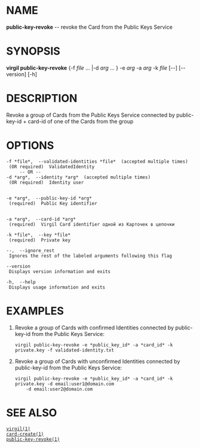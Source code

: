 NAME
====

**public-key-revoke** -- revoke the Card from the Public Keys Service

SYNOPSIS
========

**virgil public-key-revoke** {-f *file* ... |-d *arg* ... } -e *arg* -a
*arg* -k *file* \[--\] \[--version\] \[-h\]

DESCRIPTION
===========

Revoke a group of Cards from the Public Keys Service connected by
public-key-id + card-id of one of the Cards from the group

OPTIONS
=======

    -f *file*,  --validated-identities *file*  (accepted multiple times)
     (OR required)  ValidatedIdentity
         -- OR --
    -d *arg*,  --identity *arg*  (accepted multiple times)
     (OR required)  Identity user


    -e *arg*,  --public-key-id *arg*
     (required)  Public Key identifier


    -a *arg*,  --card-id *arg*
     (required)  Virgil Card identifier одной из Карточек в цепочки

    -k *file*,  --key *file*
     (required)  Private key

    --,  --ignore_rest
     Ignores the rest of the labeled arguments following this flag

    --version
     Displays version information and exits

    -h,  --help
     Displays usage information and exits

EXAMPLES
========

1.  Revoke a group of Cards with confirmed Identities connected by
    public-key-id from the Public Keys Service:

        virgil public-key-revoke -e *public_key_id* -a *card_id* -k private.key -f validated-identity.txt

2.  Revoke a group of Cards with unconfirmed Identities connected by
    public-key-id from the Public Keys Service:

        virgil public-key-revoke -e *public_key_id* -a *card_id* -k private.key -d email:user1@domain.com
            -d email:user2@domain.com

SEE ALSO
========

[`virgil(1)`](../markdown/virgil.1.md)  
[`card-create(1)`](../markdown/card-create.1.md)  
[`public-key-revoke(1)`](../markdown/public-key-revoke.1.md)
